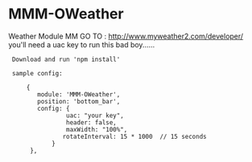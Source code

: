 # MMM-OWeather
Weather Module MM
   GO TO :  http://www.myweather2.com/developer/
     you'll need a uac key to run this bad boy......
     
     Download and run 'npm install'
     
     sample config:
     
         {
            module: 'MMM-OWeather',
            position: 'bottom_bar',
            config: {
				    uac: "your key",
				    header: false,
				    maxWidth: "100%",
				   rotateInterval: 15 * 1000  // 15 seconds
			    }
          },

